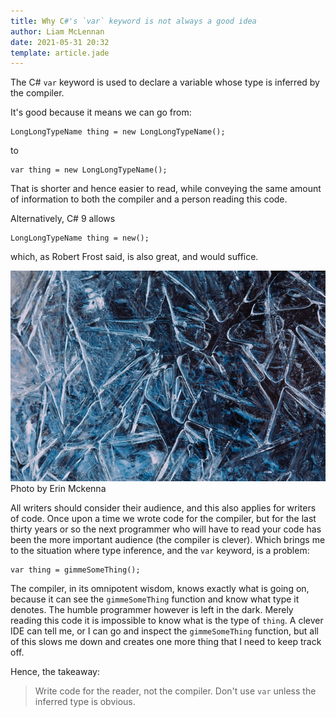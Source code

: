 ```yaml
---
title: Why C#'s `var` keyword is not always a good idea
author: Liam McLennan
date: 2021-05-31 20:32
template: article.jade
---
```


The C# `var` keyword is used to declare a variable whose type is inferred by the compiler. 

It's good because it means we can go from:

```
LongLongTypeName thing = new LongLongTypeName();
```

to

```
var thing = new LongLongTypeName();
```

That is shorter and hence easier to read, while conveying the same amount of information to both the compiler and a person reading this code. 

Alternatively, C# 9 allows

```
LongLongTypeName thing = new();
```

which, as Robert Frost said, is also great, and would suffice. 

![ice](ice.jpg)
Photo by Erin Mckenna

All writers should consider their audience, and this also applies for writers of code. Once upon a time we wrote code for the compiler, but for the last thirty years or so the next programmer who will have to read your code has been the more important audience (the compiler is clever). Which brings me to the situation where type inference, and the `var` keyword, is a problem:

```
var thing = gimmeSomeThing();
```

The compiler, in its omnipotent wisdom, knows exactly what is going on, because it can see the `gimmeSomeThing` function and know what type it denotes. The humble programmer however is left in the dark. Merely reading this code it is impossible to know what is the type of `thing`. A clever IDE can tell me, or I can go and inspect the `gimmeSomeThing` function, but all of this slows me down and creates one more thing that I need to keep track off. 

Hence, the takeaway:

> Write code for the reader, not the compiler. Don't use `var` unless the inferred type is obvious. 
